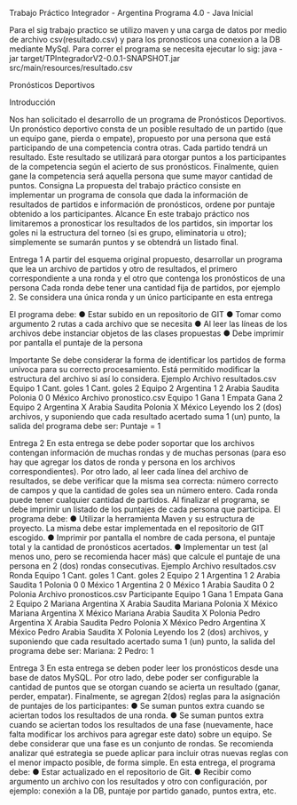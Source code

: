 Trabajo Práctico Integrador - Argentina Programa 4.0 - Java Inicial

Para el sig trabajo practico se utilizo maven y una carga de datos por medio de archivo csv(resultado.csv) y para los pronosticos una conexion a la DB mediante MySql.
Para correr el programa se necesita ejecutar lo sig:  java -jar target/TPIntegradorV2-0.0.1-SNAPSHOT.jar src/main/resources/resultado.csv

Pronósticos Deportivos

Introducción

Nos han solicitado el desarrollo de un programa de Pronósticos Deportivos.
Un pronóstico deportivo consta de un posible resultado de un partido (que un equipo gane,
pierda o empate), propuesto por una persona que está participando de una competencia
contra otras.
Cada partido tendrá un resultado. Este resultado se utilizará para otorgar puntos a los
participantes de la competencia según el acierto de sus pronósticos.
Finalmente, quien gane la competencia será aquella persona que sume mayor cantidad de
puntos.
Consigna
La propuesta del trabajo práctico consiste en implementar un programa de consola que dada
la información de resultados de partidos e información de pronósticos, ordene por puntaje
obtenido a los participantes.
Alcance
En este trabajo práctico nos limitaremos a pronosticar los resultados de los partidos, sin
importar los goles ni la estructura del torneo (si es grupo, eliminatoria u otro); simplemente se
sumarán puntos y se obtendrá un listado final.


Entrega 1
A partir del esquema original propuesto, desarrollar un programa que lea un archivo de
partidos y otro de resultados, el primero correspondiente a una ronda y el otro que contenga
los pronósticos de una persona
Cada ronda debe tener una cantidad fija de partidos, por
ejemplo 2. 
Se considera una única ronda y un único participante en esta entrega

El programa debe:
● Estar subido en un repositorio de GIT
● Tomar como argumento 2 rutas a cada archivo que se necesita
● Al leer las líneas de los archivos debe instanciar objetos de las clases propuestas
● Debe imprimir por pantalla el puntaje de la persona

Importante
Se debe considerar la forma de identificar los partidos de forma unívoca para su correcto
procesamiento. Está permitido modificar la estructura del archivo si así lo considera.
Ejemplo
Archivo resultados.csv
Equipo 1 Cant. goles 1 Cant. goles 2 Equipo 2
Argentina 1 2 Arabia Saudita
Polonia 0 0 México
Archivo pronostico.csv
Equipo 1 Gana 1 Empata Gana 2 Equipo 2
Argentina X Arabia Saudita
Polonia X México
Leyendo los 2 (dos) archivos, y suponiendo que cada resultado acertado suma 1 (un) punto, la
salida del programa debe ser: Puntaje = 1

Entrega 2
En esta entrega se debe poder soportar que los archivos contengan información de muchas
rondas y de muchas personas (para eso hay que agregar los datos de ronda y persona en los
archivos correspondientes).
Por otro lado, al leer cada línea del archivo de resultados, se debe verificar que la misma sea
correcta: número correcto de campos y que la cantidad de goles sea un número entero. Cada
ronda puede tener cualquier cantidad de partidos.
Al finalizar el programa, se debe imprimir un listado de los puntajes de cada persona que
participa.
El programa debe:
● Utilizar la herramienta Maven y su estructura de proyecto. La misma debe estar
implementada en el repositorio de GIT escogido.
● Imprimir por pantalla el nombre de cada persona, el puntaje total y la cantidad de
pronósticos acertados.
● Implementar un test (al menos uno, pero se recomienda hacer más) que calcule el
puntaje de una persona en 2 (dos) rondas consecutivas.
Ejemplo
Archivo resultados.csv
Ronda Equipo 1 Cant. goles 1 Cant. goles 2 Equipo 2
1 Argentina 1 2 Arabia Saudita
1 Polonia 0 0 México
1 Argentina 2 0 México
1 Arabia Saudita 0 2 Polonia
Archivo pronosticos.csv
Participante Equipo 1 Gana 1 Empata Gana 2 Equipo 2
Mariana Argentina X Arabia Saudita
Mariana Polonia X México
Mariana Argentina X México
Mariana Arabia Saudita X Polonia
Pedro Argentina X Arabia Saudita
Pedro Polonia X México
Pedro Argentina X México
Pedro Arabia Saudita X Polonia
Leyendo los 2 (dos) archivos, y suponiendo que cada resultado acertado suma 1 (un) punto, la
salida del programa debe ser:
Mariana: 2
Pedro: 1

Entrega 3
En esta entrega se deben poder leer los pronósticos desde una base de datos MySQL. Por
otro lado, debe poder ser configurable la cantidad de puntos que se otorgan cuando se acierta
un resultado (ganar, perder, empatar).
Finalmente, se agregan 2(dos) reglas para la asignación de puntajes de los participantes:
● Se suman puntos extra cuando se aciertan todos los resultados de una ronda.
● Se suman puntos extra cuando se aciertan todos los resultados de una fase
(nuevamente, hace falta modificar los archivos para agregar este dato) sobre un
equipo. Se debe considerar que una fase es un conjunto de rondas.
Se recomienda analizar qué estrategia se puede aplicar para incluir otras nuevas reglas con el
menor impacto posible, de forma simple.
En esta entrega, el programa debe:
● Estar actualizado en el repositorio de Git.
● Recibir como argumento un archivo con los resultados y otro con configuración, por
ejemplo: conexión a la DB, puntaje por partido ganado, puntos extra, etc.


